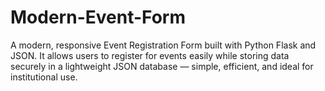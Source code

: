 # Modern-Event-Form
A modern, responsive Event Registration Form built with Python Flask and JSON. It allows users to register for events easily while storing data securely in a lightweight JSON database — simple, efficient, and ideal for institutional use.
